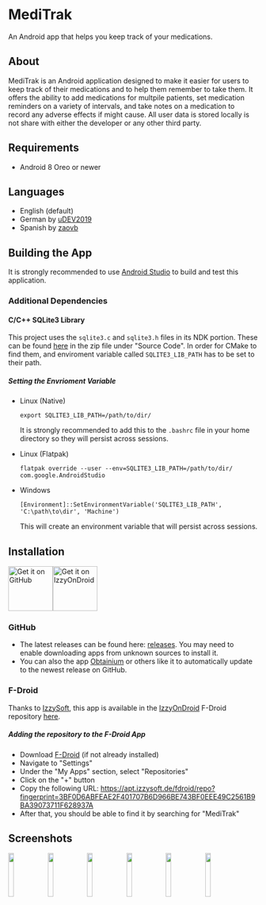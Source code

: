 # MediTrak
An Android app that helps you keep track of your medications.

## About

MediTrak is an Android application designed to make it easier for users to keep track of their medications and to help them remember to take them. It offers the ability to add medications for multpile patients, set medication reminders on a variety of intervals, and take notes on a medication to record any adverse effects if might cause. All user data is stored locally is not share with either the developer or any other third party.

## Requirements

- Android 8 Oreo or newer

## Languages

 - English (default)
 - German by [uDEV2019](https://github.com/uDEV2019)
 - Spanish by [zaovb](https://github.com/zaovb)

## Building the App

It is strongly recommended to use [Android Studio](https://developer.android.com/studio) to build and test this application.

### Additional Dependencies
#### C/C++ SQLite3 Library

This project uses the ````sqlite3.c```` and ````sqlite3.h```` files in its NDK portion. These can be found [here](https://www.sqlite.org/download.html) in the zip file under "Source Code". In order for CMake to find them, and enviroment variable called ````SQLITE3_LIB_PATH```` has to be set to their path.

##### Setting the Envrioment Variable

- Linux (Native)
  ````
  export SQLITE3_LIB_PATH=/path/to/dir/
  ````

  It is strongly recommended to add this to the ````.bashrc```` file in your home directory so they will persist across sessions.

- Linux (Flatpak)

  ````
  flatpak override --user --env=SQLITE3_LIB_PATH=/path/to/dir/ com.google.AndroidStudio
  ````

- Windows
  ````
  [Environment]::SetEnvironmentVariable('SQLITE3_LIB_PATH', 'C:\path\to\dir', 'Machine')
  ````

  This will create an environment variable that will persist across sessions.

## Installation

<div style="display: flex;">
 <img src="https://github.com/machiav3lli/oandbackupx/blob/034b226cea5c1b30eb4f6a6f313e4dadcbb0ece4/badge_github.png" height="90" alt="Get it on GitHub" href="https://github.com/AdamGuidarini/MediTrak/releases"/>
 <img src="https://gitlab.com/IzzyOnDroid/repo/-/raw/master/assets/IzzyOnDroid.png" height=90 alt="Get it on IzzyOnDroid" href="https://apt.izzysoft.de/fdroid/index/apk/projects.medicationtracker"/>
</div>

### GitHub

- The latest releases can be found here: [releases](https://github.com/AdamGuidarini/MediTrak/releases). You may need to enable downloading apps from unknown sources to install it.
- You can also the app [Obtainium](https://github.com/ImranR98/Obtainium) or others like it to automatically update to the newest release on GitHub.

### F-Droid

Thanks to [IzzySoft](https://github.com/IzzySoft), this app is available in the [IzzyOnDroid](https://apt.izzysoft.de/fdroid/) F-Droid repository [here](https://apt.izzysoft.de/fdroid/index/apk/projects.medicationtracker/).

##### Adding the repository to the F-Droid App

- Download [F-Droid](https://f-droid.org/) (if not already installed)
- Navigate to "Settings"
- Under the "My Apps" section, select "Repositories"
- Click on the "+" button
- Copy the following URL: https://apt.izzysoft.de/fdroid/repo?fingerprint=3BF0D6ABFEAE2F401707B6D966BE743BF0EEE49C2561B9BA39073711F628937A
- After that, you should be able to find it by searching for "MediTrak"

## Screenshots

<img src="https://github.com/AdamGuidarini/MediTrak/assets/45023561/63f322c3-8006-4ba9-8c2f-fa27cbb7001e" width="15%">
<img src="https://github.com/AdamGuidarini/MediTrak/assets/45023561/5a8bdc42-ee52-426a-bc2c-6f898fdb825e" width="15%">
<img src="https://github.com/AdamGuidarini/MediTrak/assets/45023561/e4da8dca-804b-4280-9315-9835f80d9e69" width="15%">
<img src="https://github.com/AdamGuidarini/MediTrak/assets/45023561/09d363b6-1514-4d92-a1fd-81cdf05b9644" width="15%">
<img src="https://github.com/AdamGuidarini/MediTrak/assets/45023561/19f32b0c-2ff5-4bff-9e2a-e65c285b247e" width="15%">
<img src="https://github.com/AdamGuidarini/MediTrak/assets/45023561/a8b4bd89-00a1-411e-ae69-6868ef85247f" width="15%">

